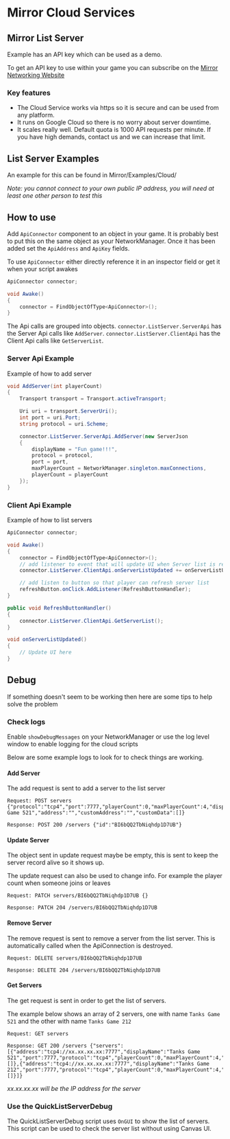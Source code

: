 # Mirror Cloud Services

## Mirror List Server

Example has an API key which can be used as a demo.

To get an API key to use within your game you can subscribe on the [Mirror Networking Website](https://mirror-networking.com/list-server/)

### Key features

- The Cloud Service works via https so it is secure and can be used from any platform. 
- It runs on Google Cloud so there is no worry about server downtime.
- It scales really well. Default quota is 1000 API requests per minute. If you have high demands, contact us and we can increase that limit. 

## List Server Examples

An example for this can be found in Mirror/Examples/Cloud/

*Note: you cannot connect to your own public IP address, you will need at least one other person to test this*

## How to use

Add `ApiConnector` component to an object in your game. It is probably best to put this on the same object as your NetworkManager. Once it has been added set the `ApiAddress` and `ApiKey` fields.

To use `ApiConnector` either directly reference it in an inspector field or get it when your script awakes
```cs
ApiConnector connector;

void Awake()
{
    connector = FindObjectOfType<ApiConnector>();
}
```


The Api calls are grouped into objects. `connector.ListServer.ServerApi` has the Server Api calls like `AddServer`. `connector.ListServer.ClientApi` has the Client Api calls like `GetServerList`.

### Server Api Example

Example of how to add server
```cs
void AddServer(int playerCount)
{
    Transport transport = Transport.activeTransport;

    Uri uri = transport.ServerUri();
    int port = uri.Port;
    string protocol = uri.Scheme;

    connector.ListServer.ServerApi.AddServer(new ServerJson
    {
        displayName = "Fun game!!!",
        protocol = protocol,
        port = port,
        maxPlayerCount = NetworkManager.singleton.maxConnections,
        playerCount = playerCount
    });
}
```

### Client Api Example
Example of how to list servers 

```cs
ApiConnector connector;

void Awake()
{
    connector = FindObjectOfType<ApiConnector>();
    // add listener to event that will update UI when Server list is refreshed
    connector.ListServer.ClientApi.onServerListUpdated += onServerListUpdated;

    // add listen to button so that player can refresh server list
    refreshButton.onClick.AddListener(RefreshButtonHandler);
}

public void RefreshButtonHandler()
{
    connector.ListServer.ClientApi.GetServerList();
}

void onServerListUpdated() 
{
    // Update UI here
}
```


## Debug

If something doesn't seem to be working then here are some tips to help solve the problem

### Check logs

Enable `showDebugMessages` on your NetworkManager or use the log level window to enable logging for the cloud scripts

Below are some example logs to look for to check things are working.

#### Add Server

The add request is sent to add a server to the list server

```
Request: POST servers {"protocol":"tcp4","port":7777,"playerCount":0,"maxPlayerCount":4,"displayName":"Tanks Game 521","address":"","customAddress":"","customData":[]}
```
```
Response: POST 200 /servers {"id":"BI6bQQ2TbNiqhdp1D7UB"}
```

#### Update Server

The object sent in update request maybe be empty, this is sent to keep the server record alive so it shows up.

The update request can also be used to change info. For example the player count when someone joins or leaves

```
Request: PATCH servers/BI6bQQ2TbNiqhdp1D7UB {}
```
```
Response: PATCH 204 /servers/BI6bQQ2TbNiqhdp1D7UB
```

#### Remove Server

The remove request is sent to remove a server from the list server. This is automatically called when the ApiConnection is destroyed.

```
Request: DELETE servers/BI6bQQ2TbNiqhdp1D7UB
```
```
Response: DELETE 204 /servers/BI6bQQ2TbNiqhdp1D7UB 
```


#### Get Servers

The get request is sent in order to get the list of servers.

The example below shows an array of 2 servers, one with name `Tanks Game 521` and the other with name `Tanks Game 212`

```
Request: GET servers
```
```
Response: GET 200 /servers {"servers":[{"address":"tcp4://xx.xx.xx.xx:7777","displayName":"Tanks Game 521","port":7777,"protocol":"tcp4","playerCount":0,"maxPlayerCount":4,"customAddress":"","customData":[]},{"address":"tcp4://xx.xx.xx.xx:7777","displayName":"Tanks Game 212","port":7777,"protocol":"tcp4","playerCount":0,"maxPlayerCount":4,"customData":[]}]}
```
*xx.xx.xx.xx will be the IP address for the server*


### Use the QuickListServerDebug

The QuickListServerDebug script uses `OnGUI` to show the list of servers. This script can be used to check the server list without using Canvas UI.
